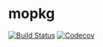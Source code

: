 # mopkg

[![Build Status](https://travis-ci.com/daniop12345/mopkg.jl.svg?branch=master)](https://travis-ci.com/daniop12345/mopkg.jl)
[![Codecov](https://codecov.io/gh/daniop12345/mopkg.jl/branch/master/graph/badge.svg)](https://codecov.io/gh/daniop12345/mopkg.jl)
